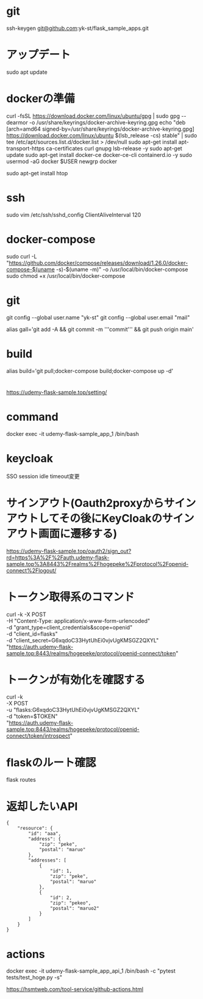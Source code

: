 # git 
ssh-keygen
git@github.com:yk-st/flask_sample_apps.git

# アップデート
sudo apt update

# dockerの準備
curl -fsSL https://download.docker.com/linux/ubuntu/gpg | sudo gpg --dearmor -o /usr/share/keyrings/docker-archive-keyring.gpg
echo "deb [arch=amd64 signed-by=/usr/share/keyrings/docker-archive-keyring.gpg] https://download.docker.com/linux/ubuntu $(lsb_release -cs) stable" | sudo tee /etc/apt/sources.list.d/docker.list > /dev/null
sudo apt-get install apt-transport-https ca-certificates curl gnupg lsb-release -y
sudo apt-get update
sudo apt-get install docker-ce docker-ce-cli containerd.io -y
sudo usermod -aG docker $USER 
newgrp docker

sudo apt-get install htop

# ssh
sudo vim /etc/ssh/sshd_config
ClientAliveInterval 120

# docker-compose
sudo curl -L "https://github.com/docker/compose/releases/download/1.26.0/docker-compose-$(uname -s)-$(uname -m)" -o /usr/local/bin/docker-compose
sudo chmod +x /usr/local/bin/docker-compose

# git
git config --global user.name "yk-st"
git config --global user.email "mail"

alias gall='git add -A && git commit -m '\''commit'\'' && git push origin main'

# build
alias build='git pull;docker-compose build;docker-compose up -d'

#
https://udemy-flask-sample.top/setting/

# command
docker exec -it udemy-flask-sample_app_1 /bin/bash

# keycloak 
 SSO session idle timeout変更

# サインアウト(Oauth2proxyからサインアウトしてその後にKeyCloakのサインアウト画面に遷移する)
https://udemy-flask-sample.top/oauth2/sign_out?rd=https%3A%2F%2Fauth.udemy-flask-sample.top%3A8443%2Frealms%2Fhogepeke%2Fprotocol%2Fopenid-connect%2Flogout/

# トークン取得系のコマンド
curl -k -X POST \
        -H "Content-Type: application/x-www-form-urlencoded" \
        -d "grant_type=client_credentials&scope=openid" \
        -d "client_id=flasks" \
        -d "client_secret=G6xqdoC33HytUhEi0vjvUgKMSGZ2QXYL" \
         "https://auth.udemy-flask-sample.top:8443/realms/hogepeke/protocol/openid-connect/token"

# トークンが有効化を確認する
curl -k \
     -X POST \
     -u "flasks:G6xqdoC33HytUhEi0vjvUgKMSGZ2QXYL" \
     -d "token=$TOKEN" \
   "https://auth.udemy-flask-sample.top:8443/realms/hogepeke/protocol/openid-connect/token/introspect"

# flaskのルート確認
flask routes

# 返却したいAPI
```
{
    "resource": {
        "id": "aaa",
        "address": {
            "zip": "peke",
            "postal": "maruo"
        },
        "addresses": [
            {
                "id": 1,
                "zip": "peke",
                "postal": "maruo"
            },
            {
                "id": 2,
                "zip": "pekeo",
                "postal": "maruo2"
            }
        ]
    }
}
```

# actions
docker exec -it udemy-flask-sample_app_api_1 /bin/bash -c "pytest tests/test_hoge.py -s"

https://hsmtweb.com/tool-service/github-actions.html